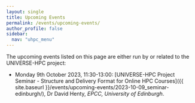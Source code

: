```yaml
---
layout: single  
title: Upcoming Events
permalink: /events/upcoming-events/
author_profile: false
sidebar:
  nav: "uhpc_menu"
---
```


The upcoming events listed on this page are either run by or related to the UNIVERSE-HPC project:


 - Monday 9th October 2023, 11:30-13:00: [UNIVERSE-HPC Project Seminar - Structure and Delivery Format for Online HPC Courses]({{ site.baseurl }}/events/upcoming-events/2023-10-09_seminar-edinburgh/), Dr David Henty, _EPCC, University of Edinburgh_.
